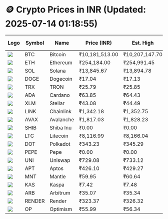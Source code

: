 # 🪙 Crypto Prices in INR (Updated: 2025-07-14 01:18:55)

| Logo | Symbol | Name       | Price (INR) | Est. High | Est. Low | Gross Profit | Fees | Net Profit | ROI % |
|------|--------|------------|-------------|-----------|----------|---------------|------|-------------|--------|
| ![](https://coin-images.coingecko.com/coins/images/1/large/bitcoin.png?1696501400) | BTC    | Bitcoin    | ₹10,181,513.00 | ₹10,207,147.70 | ₹10,155,878.30 | ₹504.82 | ₹200.00 | ₹304.82 | 0.30% |
| ![](https://coin-images.coingecko.com/coins/images/279/large/ethereum.png?1696501628) | ETH    | Ethereum   | ₹254,184.00 | ₹254,991.45 | ₹253,376.55 | ₹637.35 | ₹200.00 | ₹437.35 | 0.44% |
| ![](https://coin-images.coingecko.com/coins/images/4128/large/solana.png?1718769756) | SOL    | Solana     | ₹13,845.67 | ₹13,894.78 | ₹13,796.56 | ₹711.89 | ₹200.00 | ₹511.89 | 0.51% |
| ![](https://coin-images.coingecko.com/coins/images/5/large/dogecoin.png?1696501409) | DOGE   | Dogecoin   | ₹17.04 | ₹17.13 | ₹16.95 | ₹1,044.16 | ₹200.00 | ₹844.16 | 0.84% |
| ![](https://coin-images.coingecko.com/coins/images/1094/large/tron-logo.png?1696502193) | TRX    | TRON       | ₹25.79 | ₹25.85 | ₹25.73 | ₹478.07 | ₹200.00 | ₹278.07 | 0.28% |
| ![](https://coin-images.coingecko.com/coins/images/975/large/cardano.png?1696502090) | ADA    | Cardano    | ₹63.85 | ₹64.43 | ₹63.27 | ₹1,830.22 | ₹200.00 | ₹1,630.22 | 1.63% |
| ![](https://coin-images.coingecko.com/coins/images/100/large/fmpFRHHQ_400x400.jpg?1735231350) | XLM    | Stellar    | ₹43.08 | ₹44.49 | ₹41.67 | ₹6,774.90 | ₹200.00 | ₹6,574.90 | 6.57% |
| ![](https://coin-images.coingecko.com/coins/images/877/large/chainlink-new-logo.png?1696502009) | LINK   | Chainlink  | ₹1,342.18 | ₹1,352.75 | ₹1,331.61 | ₹1,587.40 | ₹200.00 | ₹1,387.40 | 1.39% |
| ![](https://coin-images.coingecko.com/coins/images/12559/large/Avalanche_Circle_RedWhite_Trans.png?1696512369) | AVAX   | Avalanche  | ₹1,817.03 | ₹1,828.23 | ₹1,805.83 | ₹1,240.65 | ₹200.00 | ₹1,040.65 | 1.04% |
| ![](https://coin-images.coingecko.com/coins/images/11939/large/shiba.png?1696511800) | SHIB   | Shiba Inu  | ₹0.00 | ₹0.00 | ₹0.00 | ₹794.97 | ₹200.00 | ₹594.97 | 0.59% |
| ![](https://coin-images.coingecko.com/coins/images/2/large/litecoin.png?1696501400) | LTC    | Litecoin   | ₹8,116.99 | ₹8,166.04 | ₹8,067.94 | ₹1,215.81 | ₹200.00 | ₹1,015.81 | 1.02% |
| ![](https://coin-images.coingecko.com/coins/images/12171/large/polkadot.png?1696512008) | DOT    | Polkadot   | ₹343.23 | ₹345.29 | ₹341.18 | ₹1,204.66 | ₹200.00 | ₹1,004.66 | 1.00% |
| ![](https://coin-images.coingecko.com/coins/images/29850/large/pepe-token.jpeg?1696528776) | PEPE   | Pepe       | ₹0.00 | ₹0.00 | ₹0.00 | ₹1,129.35 | ₹200.00 | ₹929.35 | 0.93% |
| ![](https://coin-images.coingecko.com/coins/images/12504/large/uniswap-logo.png?1720676669) | UNI    | Uniswap    | ₹729.08 | ₹733.12 | ₹725.05 | ₹1,113.03 | ₹200.00 | ₹913.03 | 0.91% |
| ![](https://coin-images.coingecko.com/coins/images/26455/large/aptos_round.png?1696525528) | APT    | Aptos      | ₹426.10 | ₹429.27 | ₹422.93 | ₹1,497.40 | ₹200.00 | ₹1,297.40 | 1.30% |
| ![](https://coin-images.coingecko.com/coins/images/30980/large/Mantle-Logo-mark.png?1739213200) | MNT    | Mantle     | ₹59.95 | ₹60.64 | ₹59.26 | ₹2,318.48 | ₹200.00 | ₹2,118.48 | 2.12% |
| ![](https://coin-images.coingecko.com/coins/images/25751/large/kaspa-icon-exchanges.png?1696524837) | KAS    | Kaspa      | ₹7.42 | ₹7.48 | ₹7.36 | ₹1,753.79 | ₹200.00 | ₹1,553.79 | 1.55% |
| ![](https://coin-images.coingecko.com/coins/images/16547/large/arb.jpg?1721358242) | ARB    | Arbitrum   | ₹35.07 | ₹35.34 | ₹34.80 | ₹1,560.41 | ₹200.00 | ₹1,360.41 | 1.36% |
| ![](https://coin-images.coingecko.com/coins/images/11636/large/rndr.png?1696511529) | RENDER | Render     | ₹323.37 | ₹326.32 | ₹320.42 | ₹1,844.48 | ₹200.00 | ₹1,644.48 | 1.64% |
| ![](https://coin-images.coingecko.com/coins/images/25244/large/Optimism.png?1696524385) | OP     | Optimism   | ₹55.99 | ₹56.34 | ₹55.64 | ₹1,256.28 | ₹200.00 | ₹1,056.28 | 1.06% |
